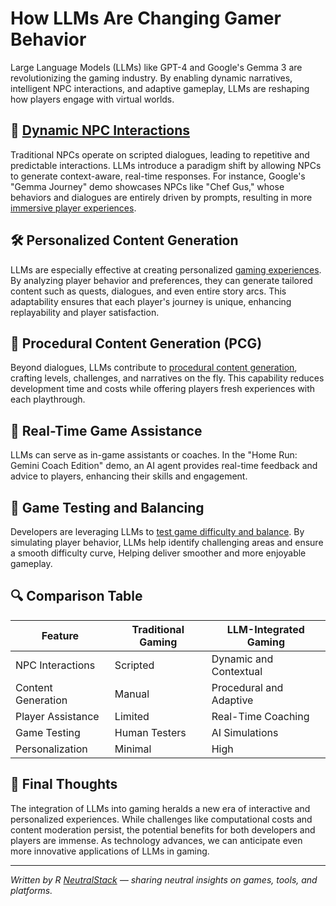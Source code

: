 # How LLMs Are Changing Gamer Behavior

Large Language Models (LLMs) like GPT-4 and Google's Gemma 3 are revolutionizing the gaming industry. By enabling dynamic narratives, intelligent NPC interactions, and adaptive gameplay, LLMs are reshaping how players engage with virtual worlds.

## 🧠 [Dynamic NPC Interactions](https://gamespublisher.com/interactive-video-game-systems-that-boost-engagement/)

Traditional NPCs operate on scripted dialogues, leading to repetitive and predictable interactions. LLMs introduce a paradigm shift by allowing NPCs to generate context-aware, real-time responses. For instance, Google's "Gemma Journey" demo showcases NPCs like "Chef Gus," whose behaviors and dialogues are entirely driven by prompts, resulting in more [immersive player experiences](https://gamespublisher.com/vr-games-exploring-the-immersive-universe-of-virtual-play/).

## 🛠️ Personalized Content Generation

LLMs are especially effective at creating personalized [gaming experiences](https://gamespublisher.com/how-ai-will-impact-the-future-of-the-gaming-industry/). By analyzing player behavior and preferences, they can generate tailored content such as quests, dialogues, and even entire story arcs. This adaptability ensures that each player's journey is unique, enhancing replayability and player satisfaction.

## 🧩 Procedural Content Generation (PCG)

Beyond dialogues, LLMs contribute to [procedural content generation](https://gamespublisher.com/procedural-generation-challenges-benefits-in-games/), crafting levels, challenges, and narratives on the fly. This capability reduces development time and costs while offering players fresh experiences with each playthrough.

## 🎯 Real-Time Game Assistance

LLMs can serve as in-game assistants or coaches. In the "Home Run: Gemini Coach Edition" demo, an AI agent provides real-time feedback and advice to players, enhancing their skills and engagement.
## 🧪 Game Testing and Balancing

Developers are leveraging LLMs to [test game difficulty and balance](https://gamespublisher.com/qa-testing-in-game-development-ensuring-success-before-launch/). By simulating player behavior, LLMs help identify challenging areas and ensure a smooth difficulty curve, Helping deliver smoother and more enjoyable gameplay.

## 🔍 Comparison Table

| Feature                     | Traditional Gaming | LLM-Integrated Gaming |
|-----------------------------|--------------------|-----------------------|
| NPC Interactions            | Scripted           | Dynamic and Contextual|
| Content Generation          | Manual             | Procedural and Adaptive|
| Player Assistance           | Limited            | Real-Time Coaching    |
| Game Testing                | Human Testers      | AI Simulations        |
| Personalization             | Minimal            | High                  |

## 🎯 Final Thoughts

The integration of LLMs into gaming heralds a new era of interactive and personalized experiences. While challenges like computational costs and content moderation persist, the potential benefits for both developers and players are immense. As technology advances, we can anticipate even more innovative applications of LLMs in gaming.

---

*Written by R [NeutralStack](https://github.com/neutralstack) — sharing neutral insights on games, tools, and platforms.*
